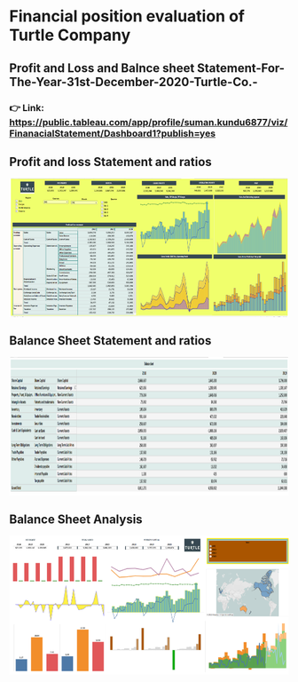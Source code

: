 # Financial position evaluation of Turtle Company

## Profit and Loss and Balnce sheet Statement-For-The-Year-31st-December-2020-Turtle-Co.-

### 👉 Link: https://public.tableau.com/app/profile/suman.kundu6877/viz/FinanacialStatement/Dashboard1?publish=yes

## Profit and loss Statement and ratios
<img align="center" alt="dataanalysis"  width = "1000" height = "250px" src="p&L statement.png">

## Balance Sheet Statement and ratios
<img align="center" alt="dataanalysis"  width = "1000" height = "250px" src= "balance sheet.png">

## Balance Sheet Analysis
<img align="center" alt="dataanalysis"  width = "1000" height = "250px" src="dash2.png">
